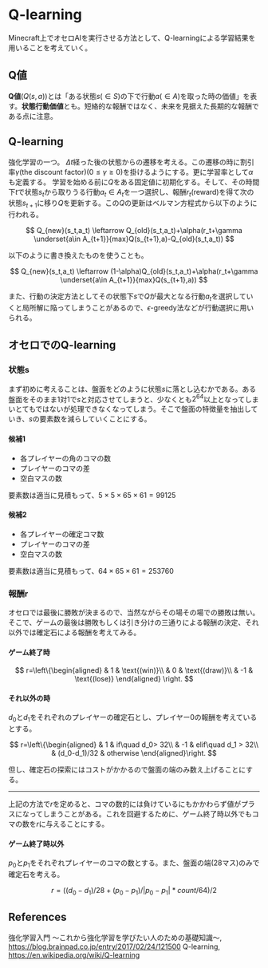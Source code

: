 # Q-learning

Minecraft上でオセロAIを実行させる方法として、Q-learningによる学習結果を用いることを考えていく。

## Q値

**Q値**($Q(s,a)$)とは「ある状態$s(\in S)$の下で行動$a(\in A)$を取った時の価値」を表す。**状態行動価値**とも。短絡的な報酬ではなく、未来を見据えた長期的な報酬である点に注意。

## Q-learning

強化学習の一つ。
$\Delta t$経った後の状態からの遷移を考える。この遷移の時に割引率$\gamma$(the discount factor)($0\leq\gamma\geq 0$)を掛けるようにする。更に学習率として$\alpha$も定義する。
学習を始める前に$Q$をある固定値に初期化する。そして、その時間下$t$で状態$s_t$から取りうる行動$a_t\in A_t$を一つ選択し、報酬$r_t$(reward)を得て次の状態$s_{t+1}$に移り$Q$を更新する。この$Q$の更新はベルマン方程式から以下のように行われる。

$$
Q_{new}(s_t,a_t) \leftarrow Q_{old}(s_t,a_t)+\alpha(r_t+\gamma \underset{a\in A_{t+1}}{max}Q(s_{t+1},a)-Q_{old}(s_t,a_t))
$$

以下のように書き換えたものを使うことも。

$$
Q_{new}(s_t,a_t) \leftarrow (1-\alpha)Q_{old}(s_t,a_t)+\alpha(r_t+\gamma \underset{a\in A_{t+1}}{max}Q(s_{t+1},a))
$$

また、行動の決定方法としてその状態下$s$で$Q$が最大となる行動$a_t$を選択していくと局所解に陥ってしまうことがあるので、$\epsilon$-greedy法などが行動選択に用いられる。

## オセロでのQ-learning

### 状態s

まず初めに考えることは、盤面をどのように状態$s$に落とし込むかである。ある盤面をそのまま1対1で$s$と対応させてしまうと、少なくとも$2^{64}$以上となってしまいとてもではないが処理できなくなってしまう。そこで盤面の特徴量を抽出していき、$s$の要素数を減らしていくことにする。

#### 候補1

- 各プレイヤーの角のコマの数
- プレイヤーのコマの差
- 空白マスの数

要素数は適当に見積もって、$5\times 5\times 65\times 61 = 99125$

#### 候補2

- 各プレイヤーの確定コマ数
- プレイヤーのコマの差
- 空白マスの数

要素数は適当に見積もって、$64\times 65\times 61 = 253760$

### 報酬r

オセロでは最後に勝敗が決まるので、当然ながらその場その場での勝敗は無い。そこで、ゲームの最後は勝敗もしくは引き分けの三通りによる報酬の決定、それ以外では確定石による報酬を考えてみる。

#### ゲーム終了時

$$
r=\left\{\begin{aligned}
  & 1 & \text{(win)}\\
  & 0 & \text{(draw)}\\
  & -1 & \text{(lose)}
\end{aligned}
  \right.
$$

#### それ以外の時

$d_0$と$d_1$をそれぞれのプレイヤーの確定石とし、プレイヤー0の報酬を考えているとする。

$$
r=\left\{\begin{aligned}
  & 1 & if\quad d_0> 32\\
  & -1 & elif\quad d_1 > 32\\
  & (d_0-d_1)/32 & otherwise
\end{aligned}\right.
$$

但し、確定石の探索にはコストがかかるので盤面の端のみ数え上げることにする。

---

上記の方法で$r$を定めると、コマの数的には負けているにもかかわらず値がプラスになってしまうことがある。これを回避するために、ゲーム終了時以外でもコマの数を$r$に与えることにする。

#### ゲーム終了時以外

$p_0$と$p_1$をそれぞれプレイヤーのコマの数とする。また、盤面の端(28マス)のみで確定石を考える。

$$
r = ((d_0-d_1)/28+(p_0-p_1)/|p_0-p_1|*count/64)/2
$$

## References

強化学習入門 ～これから強化学習を学びたい人のための基礎知識～, <https://blog.brainpad.co.jp/entry/2017/02/24/121500>
Q-learning, <https://en.wikipedia.org/wiki/Q-learning>

